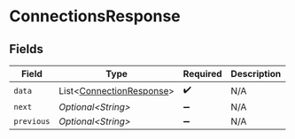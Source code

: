 # ConnectionsResponse


## Fields

| Field                                                                  | Type                                                                   | Required                                                               | Description                                                            |
| ---------------------------------------------------------------------- | ---------------------------------------------------------------------- | ---------------------------------------------------------------------- | ---------------------------------------------------------------------- |
| `data`                                                                 | List\<[ConnectionResponse](../../models/shared/ConnectionResponse.md)> | :heavy_check_mark:                                                     | N/A                                                                    |
| `next`                                                                 | *Optional\<String>*                                                    | :heavy_minus_sign:                                                     | N/A                                                                    |
| `previous`                                                             | *Optional\<String>*                                                    | :heavy_minus_sign:                                                     | N/A                                                                    |